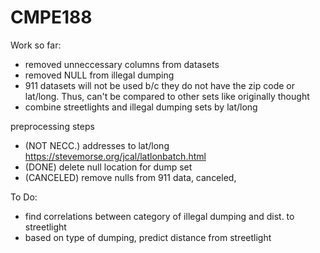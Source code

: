 # CMPE188

Work so far:
- removed unneccessary columns from datasets
- removed NULL from illegal dumping 
- 911 datasets will not be used b/c they do not have the zip code or lat/long. Thus, can't be compared to other sets like originally thought 
- combine streetlights and illegal dumping sets by lat/long

preprocessing steps
- (NOT NECC.) addresses to lat/long https://stevemorse.org/jcal/latlonbatch.html
- (DONE) delete null location for dump set
- (CANCELED) remove nulls from 911 data, canceled, 

To Do:
- find correlations between category of illegal dumping and dist. to streetlight
- based on type of dumping, predict distance from streetlight 
